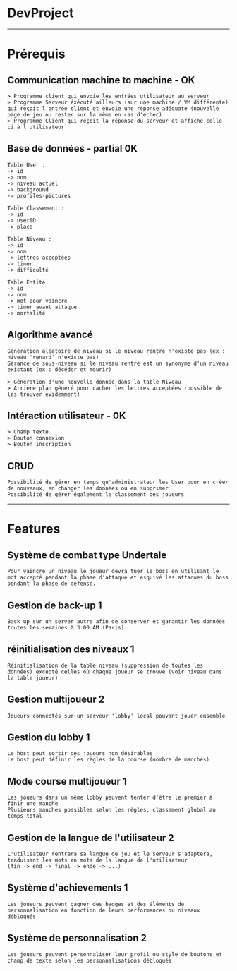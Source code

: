 # DevProject

---

# Prérequis

## Communication machine to machine - OK

```
> Programme client qui envoie les entrées utilisateur au serveur
> Programme Serveur éxécuté ailleurs (sur une machine / VM différente) qui reçoit l'entrée client et envoie une réponse adéquate (nouvelle page de jeu ou rester sur la même en cas d'échec)
> Programme Client qui reçoit la réponse du serveur et affiche celle-ci à l'utilisateur
```

## Base de données - partial 0K

```
Table User :
-> id
-> nom
-> niveau actuel
-> background
-> profiles-pictures

Table Classement :
-> id
-> userID
-> place

Table Niveau :
-> id
-> nom
-> lettres acceptées
-> timer
-> difficulté

Table Entité
-> id
-> nom
-> mot pour vaincre
-> timer avant attaque
-> mortalité
```

## Algorithme avancé

```
Génération aléatoire de niveau si le niveau rentré n'existe pas (ex : niveau 'renard' n'existe pas)
Gérance de sous-niveau si le niveau rentré est un synonyme d'un niveau existant (ex : décéder et mourir)

> Génération d'une nouvelle donnée dans la table Niveau
> Arrière plan généré pour cacher les lettres acceptées (possible de les trouver évidemment)
```

## Intéraction utilisateur - 0K

```
> Champ texte
> Bouton connexion
> Bouton inscription
```

## CRUD

```
Possibilité de gérer en temps qu'administrateur les User pour en créer de nouveaux, en changer les données ou en supprimer
Possibilité de gérer également le classement des joueurs 
```

---

# Features

## Système de combat type Undertale

```
Pour vaincre un niveau le joueur devra tuer le boss en utilisant le mot accepté pendant la phase d'attaque et esquivé les attaques du boss pendant la phase de défense.
```

## Gestion de back-up 1

```
Back up sur un server autre afin de conserver et garantir les données toutes les semaines à 3:00 AM (Paris)
```

## réinitialisation des niveaux 1

```
Réinitialisation de la table niveau (suppression de toutes les données) excepté celles où chaque joueur se trouve (voir niveau dans la table joueur)
```

## Gestion multijoueur  2

```
Joueurs connéctés sur un serveur 'lobby' local pouvant jouer ensemble
```

## Gestion du lobby     1

```
Le host peut sortir des joueurs non désirables
Le host peut définir les règles de la course (nombre de manches)
```

## Mode course multijoueur  1

```
Les joueurs dans un même lobby peuvent tenter d'être le premier à finir une manche
Plusieurs manches possibles selon les règles, classement global au temps total
```

## Gestion de la langue de l'utilisateur    2

```
L'utilisateur rentrera sa langue de jeu et le serveur s'adaptera, traduisant les mots en mots de la langue de l'utilisateur
(fin -> end -> final -> ende -> ...)
```

## Système d'achievements   1

```
Les joueurs peuvent gagner des badges et des éléments de personnalisation en fonction de leurs performances ou niveaux débloqués
```

## Système de personnalisation  2

```
Les joueurs peuvent personnaliser leur profil ou style de boutons et champ de texte selon les personnalisations débloqués
```